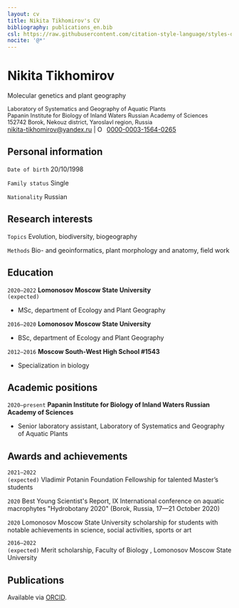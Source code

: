 ```yaml
---
layout: cv
title: Nikita Tikhomirov's CV
bibliography: publications_en.bib
csl: https://raw.githubusercontent.com/citation-style-language/styles-distribution/master/apa-cv.csl
nocite: '@*'
---
```

# Nikita Tikhomirov
Molecular genetics and plant geography

<span style = "font-size: 90%">
Laboratory of Systematics and Geography of Aquatic Plants<br>
Papanin Institute for Biology of Inland Waters Russian Academy of Sciences<br>
152742 Borok, Nekouz district, Yaroslavl region, Russia
</span>
<div id="webaddress">
<a href="mailto:nikita-tikhomirov@yandex.ru">nikita-tikhomirov@yandex.ru</a> | <a href="https://orcid.org/0000-0003-1564-0265" target="orcid.widget" rel="me noopener noreferrer" style="vertical-align:top;"><img src="https://orcid.org/sites/default/files/images/orcid_16x16.png" style="width:1em;margin-right:.5em;" alt="ORCID iD icon">0000-0003-1564-0265</a>
</div>

## Personal information

`Date of birth`
20/10/1998

`Family status`
Single

`Nationality`
Russian

## Research interests

`Topics`
Evolution, biodiversity, biogeography

`Methods`
Bio- and geoinformatics, plant morphology and anatomy, field work

## Education

`2020–2022`
__Lomonosov Moscow State University__
<br>`(expected)`

- MSc, department of Ecology and Plant Geography

`2016–2020`
__Lomonosov Moscow State University__

- BSc, department of Ecology and Plant Geography

`2012–2016`
__Moscow South-West High School #1543__

- Specialization in biology

## Academic positions

`2020–present`
__Papanin Institute for Biology of Inland Waters Russian Academy of Sciences__

- Senior laboratory assistant, Laboratory of Systematics and Geography of Aquatic Plants

## Awards and achievements

`2021–2022`<br>
`(expected)`
Vladimir Potanin Foundation Fellowship for talented Master’s students

`2020`
Best Young Scientist's Report, IX International conference on aquatic macrophytes "Hydrobotany 2020" (Borok, Russia, 17—21 October 2020)

`2020`
Lomonosov Moscow State University scholarship for students with notable achievements in science, social activities, sports or art

`2016–2022`<br>
`(expected)`
Merit scholarship, Faculty of Biology , Lomonosov Moscow State University

## Publications

Available via [ORCID](#top).
